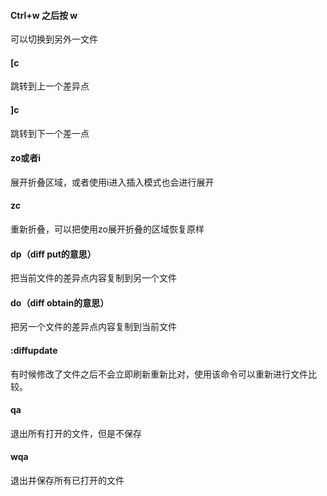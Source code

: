 #### Ctrl+w 之后按 w

可以切换到另外一文件

#### [c

跳转到上一个差异点

#### ]c

跳转到下一个差一点

#### zo或者i

展开折叠区域，或者使用i进入插入模式也会进行展开

#### zc

重新折叠，可以把使用zo展开折叠的区域恢复原样

#### dp（diff put的意思）

把当前文件的差异点内容复制到另一个文件

#### do（diff obtain的意思）

把另一个文件的差异点内容复制到当前文件

#### :diffupdate

有时候修改了文件之后不会立即刷新重新比对，使用该命令可以重新进行文件比较。

#### qa

退出所有打开的文件，但是不保存

#### wqa

退出并保存所有已打开的文件